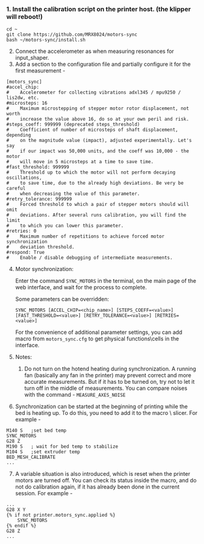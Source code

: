 ### 1. Install the calibration script on the printer host. (the klipper will reboot!)

```
cd ~
git clone https://github.com/MRX8024/motors-sync
bash ~/motors-sync/install.sh
```

2. Connect the accelerometer as when measuring resonances for input_shaper.
3. Add a section to the configuration file and partially configure it for
   the first measurement -
```
[motors_sync]
#accel_chip:
#    Accelerometer for collecting vibrations adxl345 / mpu9250 / lis2dw, etc.
#microsteps: 16
#    Maximum microstepping of stepper motor rotor displacement, not worth
#    increase the value above 16, do so at your own peril and risk.
#steps_coeff: 999999 (deprecated steps_threshold)
#    Coefficient of number of microsteps of shaft displacement, depending 
#    on the magnitude value (impact), adjusted experimentally. Let's say
#    if our impact was 50,000 units, and the coeff was 10,000 - the motor
#    will move in 5 microsteps at a time to save time.
#fast_threshold: 999999
#    Threshold up to which the motor will not perform decaying oscillations,
#    to save time, due to the already high deviations. Be very be careful
#    when decreasing the value of this parameter.
#retry_tolerance: 999999
#    Forced threshold to which a pair of stepper motors should will omit
#    deviations. After several runs calibration, you will find the limit 
#    to which you can lower this parameter.
#retries: 0
#    Maximum number of repetitions to achieve forced motor synchronization
#    deviation threshold.
#respond: True
#    Enable / disable debugging of intermediate measurements.
```

4. Motor synchronization:

   Enter the command `SYNC_MOTORS` in the terminal, on the main page of the
   web interface, and wait for the process to complete.
   
   Some parameters can be overridden:
   ```
   SYNC_MOTORS [ACCEL_CHIP=<chip_name>] [STEPS_COEFF=<value>]
   [FAST_THRESHOLD=<value>] [RETRY_TOLERANCE=<value>] [RETRIES=<value>]
   ```
   For the convenience of additional parameter settings, you can add macro
   from `motors_sync.cfg` to get physical functions\cells in the interface.


5. Notes:
   1. Do not turn on the hotend heating during synchronization.
      A running fan (basically any fan in the printer) may prevent correct
      and more accurate measurements. But if it has to be turned on, try
      not to let it turn off in the middle of measurements. You can compare
      noises with the command - `MEASURE_AXES_NOISE`


6. Synchronization can be started at the beginning of printing
   while the bed is heating up. To do this, you need to add it 
   to the macro \ slicer. For example -
```
M140 S   ;set bed temp
SYNC_MOTORS
G28 Z
M190 S   ; wait for bed temp to stabilize
M104 S   ;set extruder temp
BED_MESH_CALIBRATE
...
```
7. A variable situation is also introduced, which is reset when the printer
   motors are turned off. You can check its status inside the macro, and do
   not do calibration again, if it has already been done in the current
   session. For example -
```
...
G28 X Y
{% if not printer.motors_sync.applied %}
    SYNC_MOTORS
{% endif %}
G28 Z
...
```
